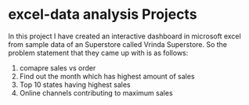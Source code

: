 # excel-data analysis Projects
In this project I have created an interactive dashboard in microsoft excel from sample data of an Superstore called Vrinda Superstore.
So the problem statement that they came up with is as follows:
1) comapre sales vs order
2) Find out the month which has highest amount of sales
3) Top 10 states having highest sales
4) Online channels contributing to maximum sales
